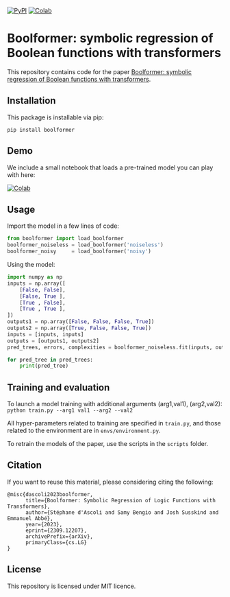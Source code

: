 [![PyPI](https://img.shields.io/pypi/v/boolformer.svg)](
https://pypi.org/project/boolformer/)
[![Colab](https://img.shields.io/badge/colab-notebook-yellow)](https://colab.research.google.com/github/sdascoli/boolformer/blob/main/Boolformer_demo.ipynb)


# Boolformer: symbolic regression of Boolean functions with transformers

This repository contains code for the paper [Boolformer: symbolic regression of Boolean functions with transformers](https://arxiv.org/pdf/2309.12207.pdf).

## Installation
This package is installable via pip:

```pip install boolformer```

## Demo 

We include a small notebook that loads a pre-trained model you can play with here:

[![Colab](https://img.shields.io/badge/colab-notebook-yellow)](https://colab.research.google.com/github/sdascoli/boolformer/blob/main/Boolformer_demo.ipynb)

## Usage

Import the model in a few lines of code:
```python 
from boolformer import load_boolformer
boolformer_noiseless = load_boolformer('noiseless')
boolformer_noisy     = load_boolformer('noisy')
```

Using the model:
```python
import numpy as np
inputs = np.array([  
    [False, False],
    [False, True ],
    [True , False],
    [True , True ],
])
outputs1 = np.array([False, False, False, True])
outputs2 = np.array([True, False, False, True])
inputs = [inputs, inputs]
outputs = [outputs1, outputs2]
pred_trees, errors, complexities = boolformer_noiseless.fit(inputs, outputs, verbose=False, beam_size=10, beam_type="search")

for pred_tree in pred_trees:
    print(pred_tree)
```


## Training and evaluation

To launch a model training with additional arguments (arg1,val1), (arg2,val2):
```python train.py --arg1 val1 --arg2 --val2```

All hyper-parameters related to training are specified in ```train.py```, and those related to the environment are in ```envs/environment.py```.

To retrain the models of the paper, use the scripts in the ```scripts``` folder.

## Citation

If you want to reuse this material, please considering citing the following:
```
@misc{dascoli2023boolformer,
      title={Boolformer: Symbolic Regression of Logic Functions with Transformers}, 
      author={Stéphane d'Ascoli and Samy Bengio and Josh Susskind and Emmanuel Abbé},
      year={2023},
      eprint={2309.12207},
      archivePrefix={arXiv},
      primaryClass={cs.LG}
}
```

## License

This repository is licensed under MIT licence.
